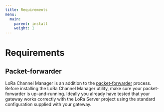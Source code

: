 ```yaml
---
title: Requirements
menu:
  main:
    parent: install
    weight: 1
---
```


# Requirements

## Packet-forwarder

LoRa Channel Manager is an addition to the [packet-forwarder](https://github.com/lora-net/packet_forwarder)
process. Before installing the LoRa Channel Manager utility, make sure your
packet-forwarder is up-and-running. Ideally you already have tested that your
gateway works correctly with the LoRa Server project using the standard
configuration supplied with your gateway.
